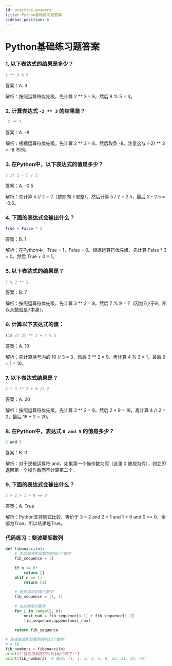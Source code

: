 ```yaml
---
id: practice-answers
title: Python基础练习题答案
sidebar_position: 6
---
```


# Python基础练习题答案


### 1. 以下表达式的结果是多少？
```python
2 ** 3 % 5
```
答案：A. 3

解析：按照运算符优先级，先计算 2 ** 3 = 8，然后 8 % 5 = 3。

### 2. 计算表达式 `-2 ** 3` 的结果是？
```python
-2 ** 3
```
答案：A. -8

解析：根据运算符优先级，先计算 2 ** 3 = 8，然后取负 -8。注意这与 (-2) ** 3 = -8 不同。

### 3. 在Python中，以下表达式的值是多少？
```python
5 // 2 - 5 / 2
```
答案：A. -0.5

解析：先计算 5 // 2 = 2（整除向下取整），然后计算 5 / 2 = 2.5，最后 2 - 2.5 = -0.5。

### 4. 下面的表达式会输出什么？
```python
True + False * 3
```
答案：B. 1

解析：在Python中，True = 1，False = 0。根据运算符优先级，先计算 False * 3 = 0，然后 True + 0 = 1。

### 5. 以下表达式的结果是？
```python
7 % 3 ** 2
```
答案：B. 7

解析：按照运算符优先级，先计算 3 ** 2 = 9，然后 7 % 9 = 7（因为7小于9，所以余数就是7本身）。

### 6. 计算以下表达式的值：
```python
(10 // 3) ** 2 + 4 % 3
```
答案：A. 10

解析：先计算括号内的 10 // 3 = 3，然后 3 ** 2 = 9，再计算 4 % 3 = 1，最后 9 + 1 = 10。

### 7. 以下表达式结果是？
```python
2 * 3 ** 2 + 4 // 2
```
答案：A. 20

解析：按照运算符优先级，先计算 3 ** 2 = 9，然后 2 * 9 = 18，再计算 4 // 2 = 2，最后 18 + 2 = 20。

### 8. 在Python中，表达式 `0 and 5` 的值是多少？
```python
0 and 5
```
答案：B. 0

解析：对于逻辑运算符 and，如果第一个操作数为假（这里 0 被视为假），则立即返回第一个操作数而不计算第二个。

### 9. 下面的表达式会输出什么？
```python
3 > 2 > 1 > 0 == 0
```
答案：A. True

解析：Python支持链式比较，等价于 3 > 2 and 2 > 1 and 1 > 0 and 0 == 0，全部为True，所以结果是True。


### 代码练习：斐波那契数列

```python
def fibonacci(n):
    # 生成斐波那契数列的前n个数字
    fib_sequence = []
    
    if n <= 0:
        return []
    elif n == 1:
        return [1]
    
    # 首先添加前两个数字
    fib_sequence = [1, 1]
    
    # 生成剩余的数字
    for i in range(2, n):
        next_num = fib_sequence[i-1] + fib_sequence[i-2]
        fib_sequence.append(next_num)
    
    return fib_sequence

# 生成斐波那契数列的前10个数字
n = 10
fib_numbers = fibonacci(n)
print(f"斐波那契数列的前{n}个数字:")
print(fib_numbers)  # 输出: [1, 1, 2, 3, 5, 8, 13, 21, 34, 55]
```